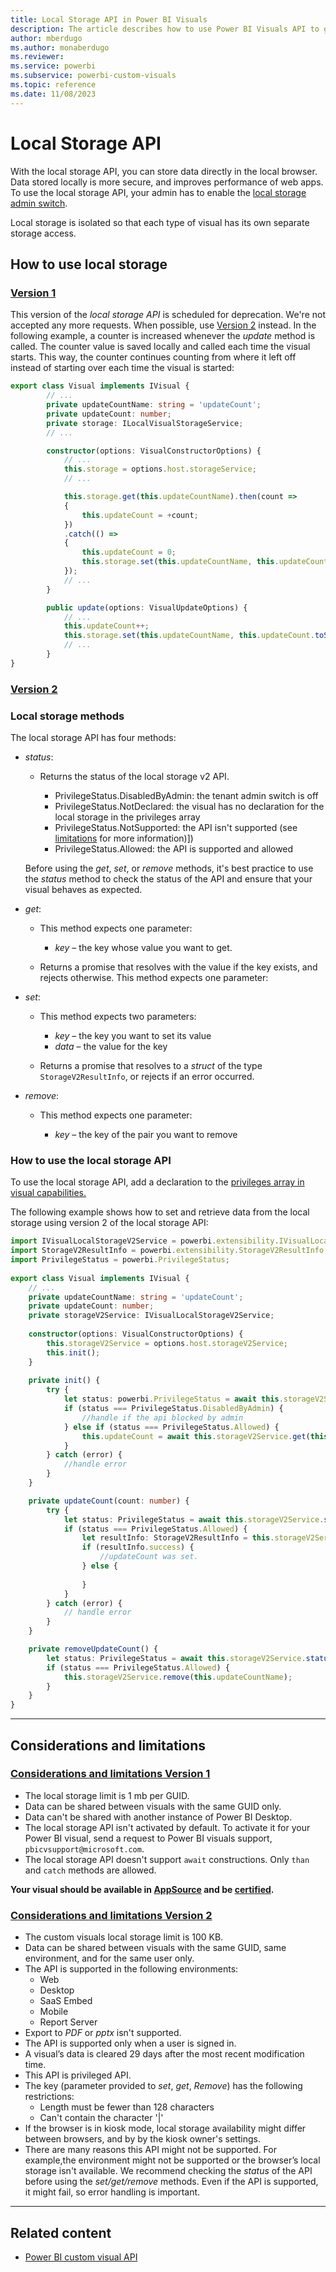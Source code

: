 ```yaml
---
title: Local Storage API in Power BI Visuals
description: The article describes how to use Power BI Visuals API to get access to browser local storage.
author: mberdugo
ms.author: monaberdugo
ms.reviewer:
ms.service: powerbi
ms.subservice: powerbi-custom-visuals
ms.topic: reference
ms.date: 11/08/2023
---
```


# Local Storage API

With the local storage API, you can store data directly in the local browser. Data stored locally is more secure, and improves performance of web apps. To use the local storage API, your admin has to enable the [local storage admin switch](/fabric/admi/organizational-visuals#local-storage).

Local storage is isolated so that each type of visual has its own separate storage access.

## How to use local storage

### [Version 1](#tab/v1)

This version of the *local storage API* is scheduled for deprecation. We're not accepted any more requests. When possible, use [Version 2](#tab/v2) instead.
In the following example, a counter is increased whenever the *update* method is called. The counter value is saved locally and called each time the visual starts. This way, the counter continues counting from where it left off instead of starting over each time the visual is started:

```typescript
export class Visual implements IVisual {
        // ...
        private updateCountName: string = 'updateCount';
        private updateCount: number;
        private storage: ILocalVisualStorageService;
        // ...

        constructor(options: VisualConstructorOptions) {
            // ...
            this.storage = options.host.storageService;
            // ...

            this.storage.get(this.updateCountName).then(count =>
            {
                this.updateCount = +count;
            })
            .catch(() =>
            {
                this.updateCount = 0;
                this.storage.set(this.updateCountName, this.updateCount.toString());
            });
            // ...
        }

        public update(options: VisualUpdateOptions) {
            // ...
            this.updateCount++;
            this.storage.set(this.updateCountName, this.updateCount.toString());
            // ...
        }
}
```

### [Version 2](#tab/v2)

### Local storage methods

The local storage API has four methods:

* *status*:
  
  * Returns the status of the local storage v2 API.

    * PrivilegeStatus.DisabledByAdmin: the tenant admin switch is off
    * PrivilegeStatus.NotDeclared: the visual has no declaration for the local storage in the privileges array
    * PrivilegeStatus.NotSupported: the API isn't supported (see [limitations](#considerations-and-limitations-version-2) for more information)])
    * PrivilegeStatus.Allowed: the API is supported and allowed

  Before using the *get*, *set*, or *remove* methods, it's best practice to use the *status* method to check the status of the API and ensure that your visual behaves as expected.

* *get*:

  * This method expects one parameter: 

    * *key* – the key whose value you want to get.
  
  * Returns a promise that resolves with the value if the key exists, and rejects otherwise. This method expects one parameter:

* *set*:

  * This method expects two parameters:

    * *key* – the key you want to set its value
    * *data* – the value for the key

  * Returns a promise that resolves to a *struct* of the type `StorageV2ResultInfo`, or rejects if an error occurred.

* *remove*:

  * This method expects one parameter:

    * *key* – the key of the pair you want to remove

### How to use the local storage API

To use the local storage API, add a declaration to the [privileges array in visual capabilities.](./capabilities.md#define-privileges)

The following example shows how to set and retrieve data from the local storage using version 2 of the local storage API:

```typescript
import IVisualLocalStorageV2Service = powerbi.extensibility.IVisualLocalStorageV2Service; 
import StorageV2ResultInfo = powerbi.extensibility.StorageV2ResultInfo; 
import PrivilegeStatus = powerbi.PrivilegeStatus; 
 
export class Visual implements IVisual { 
    // ... 
    private updateCountName: string = 'updateCount'; 
    private updateCount: number; 
    private storageV2Service: IVisualLocalStorageV2Service; 
 
    constructor(options: VisualConstructorOptions) { 
        this.storageV2Service = options.host.storageV2Service; 
        this.init(); 
    } 
 
    private init() { 
        try { 
            let status: powerbi.PrivilegeStatus = await this.storageV2Service.status(); 
            if (status === PrivilegeStatus.DisabledByAdmin) { 
                //handle if the api blocked by admin 
            } else if (status === PrivilegeStatus.Allowed) { 
                this.updateCount = await this.storageV2Service.get(this.updateCountName); 
            } 
        } catch (error) { 
            //handle error 
        } 
    } 

    private updateCount(count: number) { 
        try { 
            let status: PrivilegeStatus = await this.storageV2Service.status(); 
            if (status === PrivilegeStatus.Allowed) { 
                let resultInfo: StorageV2ResultInfo = this.storageV2Service.set(this.updateCountName, count); 
                if (resultInfo.success) { 
                    //updateCount was set. 
                } else { 
 
                } 
            } 
        } catch (error) { 
            // handle error 
        } 
    } 

    private removeUpdateCount() { 
        let status: PrivilegeStatus = await this.storageV2Service.status(); 
        if (status === PrivilegeStatus.Allowed) { 
            this.storageV2Service.remove(this.updateCountName); 
        } 
    } 
} 
```

---

## Considerations and limitations

### [Considerations and limitations Version 1](#tab/v1)

* The local storage limit is 1 mb per GUID.
* Data can be shared between visuals with the same GUID only.
* Data can't be shared with another instance of Power BI Desktop.
* The local storage API isn't activated by default. To activate it for your Power BI visual, send a request to Power BI visuals support, `pbicvsupport@microsoft.com`.
* The local storage API doesn't support `await` constructions. Only `than` and `catch` methods are allowed.

**Your visual should be available in [AppSource](https://appsource.microsoft.com/marketplace/apps?product=power-bi-visuals) and be [certified](power-bi-custom-visuals-certified.md).**

### [Considerations and limitations Version 2](#tab/v2)

* The custom visuals local storage limit is 100 KB.
* Data can be shared between visuals with the same GUID, same environment, and for the same user only.
* The API is supported in the following environments:
  * Web
  * Desktop
  * SaaS Embed
  * Mobile
  * Report Server
* Export to *PDF* or *pptx* isn't supported.
* The API is supported only when a user is signed in.
* A visual’s data is cleared 29 days after the most recent modification time.
* This API is privileged API.
* The key (parameter provided to *set*, *get*, *Remove*) has the following restrictions:
  * Length must be fewer than 128 characters
  * Can't contain the character '|'
* If the browser is in kiosk mode, local storage availability might differ between browsers, and by by the kiosk owner's settings.
* There are many reasons this API might not be supported. For example,the environment might not be supported or the browser’s local storage isn't available. We recommend checking the *status* of the API before using the *set/get/remove* methods. Even if the API is supported, it might fail, so error handling is important.

---

## Related content

* [Power BI custom visual API](visual-api.md)
